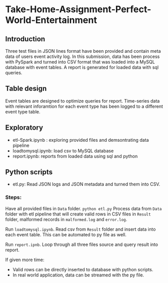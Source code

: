 # Take-Home-Assignment-Perfect-World-Entertainment

## Introduction
Three test files in JSON lines format have been provided and contain meta data of users event activity log. In this submission, data has been process with PySpark and turned into CSV format that was loaded into a MySQL database with event tables. A report is generated for loaded data with sql queries.


## Table design
Event tables are designed to optimize queries for report. Time-series data with relevant inforamtion for each event type has been logged to a different event type table.

## Exploratory
- etl-Spark.ipynb : exploring provided files and demsontrating data pipeline
- loadtomysql.ipynb: load csv to MySQL database
- report.ipynb: reports from loaded data using sql and python 


## Python scripts
- etl.py: Read JSON logs and JSON metadata and turned them into CSV.

### Steps:
Have all provided files in `Data` folder.
`python etl.py`
Process data from `Data` folder with etl pipeline that will create valid rows in CSV files in `Result` folder, malformed records in `malformed.log` and `error.log`. 

Run `loadtomysql.ipynb`.
Read csv from `Result` folder and insert data into each event table. This can be automated to py file as well. 

Run `report.ipnb`.
Loop through all three files source and query result into report.

If given more time:
- Valid rows can be directly inserted to database with python scripts. 
- In real world application, data can be streamed with the py file. 
